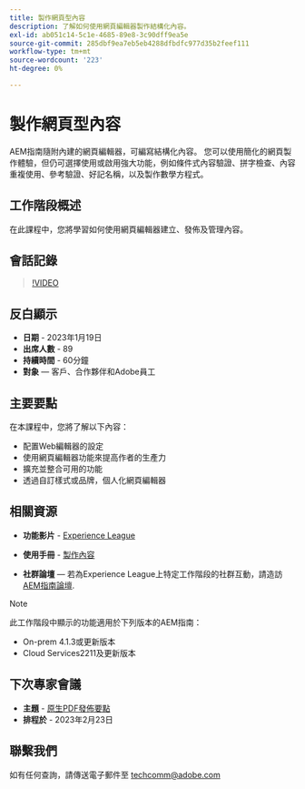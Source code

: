 ```yaml
---
title: 製作網頁型內容
description: 了解如何使用網頁編輯器製作結構化內容。
exl-id: ab051c14-5c1e-4685-89e8-3c90dff9ea5e
source-git-commit: 285dbf9ea7eb5eb4288dfbdfc977d35b2feef111
workflow-type: tm+mt
source-wordcount: '223'
ht-degree: 0%

---
```


# 製作網頁型內容

AEM指南隨附內建的網頁編輯器，可編寫結構化內容。 您可以使用簡化的網頁製作體驗，但仍可選擇使用或啟用強大功能，例如條件式內容驗證、拼字檢查、內容重複使用、參考驗證、好記名稱，以及製作數學方程式。

## 工作階段概述

在此課程中，您將學習如何使用網頁編輯器建立、發佈及管理內容。

## 會話記錄

>[!VIDEO](https://video.tv.adobe.com/v/3414171/dita-authoring-ccms-web-author?quality=12&learn=on)

## 反白顯示

- **日期** - 2023年1月19日
- **出席人數** - 89
- **持續時間** - 60分鐘
- **對象**  — 客戶、合作夥伴和Adobe員工

## 主要要點

在本課程中，您將了解以下內容：
- 配置Web編輯器的設定
- 使用網頁編輯器功能來提高作者的生產力
- 擴充並整合可用的功能
- 透過自訂樣式或品牌，個人化網頁編輯器

## 相關資源

- **功能影片** -  [Experience League](https://experienceleague.adobe.com/docs/experience-manager-guides-learn/videos/advanced-user-guide/overview.html?lang=en)

- **使用手冊** - [製作內容](https://help.adobe.com/en_US/xml-documentation-for-adobe-experience-manager/index.html#t=DXML-master-map/authoring-content.html)

- **社群論壇**  — 若為Experience League上特定工作階段的社群互動，請造訪  [AEM指南論壇](https://experienceleaguecommunities.adobe.com/t5/experience-manager-guides/bd-p/xml-documentation-discussions).

>[!NOTE]
>
> 此工作階段中顯示的功能適用於下列版本的AEM指南：
> - On-prem 4.1.3或更新版本
> - Cloud Services2211及更新版本


## 下次專家會議

- **主題** - [原生PDF發佈要點](native-pdf-publishing-essentials-feb23.md)
- **排程於** - 2023年2月23日

## 聯繫我們

如有任何查詢，請傳送電子郵件至 <techcomm@adobe.com>
